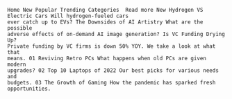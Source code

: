     Home New Popular Trending Categories  Read more New Hydrogen VS Electric Cars Will hydrogen-fueled cars
    ever catch up to EVs? The Downsides of AI Artistry What are the possible
    adverse effects of on-demand AI image generation? Is VC Funding Drying Up?
    Private funding by VC firms is down 50% YOY. We take a look at what that
    means. 01 Reviving Retro PCs What happens when old PCs are given modern
    upgrades? 02 Top 10 Laptops of 2022 Our best picks for various needs and
    budgets. 03 The Growth of Gaming How the pandemic has sparked fresh
    opportunities.
